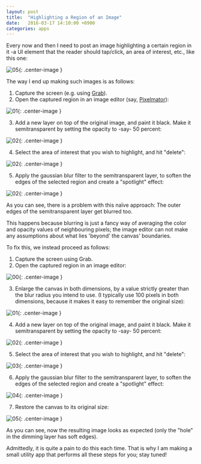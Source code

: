 ```yaml
---
layout: post
title:  "Highlighting a Region of an Image"
date:   2016-03-17 14:10:00 +0900
categories: apps 
---
```


Every now and then I need to post an image highlighting a certain region in it -a UI 
element that the reader should tap/click, an area of interest, etc., like this one:

![05](/assets/images/highlighting/r05@2x.png){: .center-image }


The way I end up making such images is as follows:

1. Capture the screen (e.g. using [Grab][Grab-Link]).
2. Open the captured region in an image editor (say, [Pixelmator][Pixelmator-Link]):

![01](/assets/images/highlighting/original@2x.png){: .center-image }

3. Add a new layer on top of the original image, and paint it black. Make it 
semitransparent by setting the opacity to -say- 50 percent:

![02](/assets/images/highlighting/w02@2x.png){: .center-image }

4. Select the area of interest that you wish to highlight, and hit "delete":

![02](/assets/images/highlighting/w03@2x.png){: .center-image }

5. Apply the gaussian blur filter to the semitransparent layer, to soften the
edges of the selected region and create a "spotlight" effect:

![02](/assets/images/highlighting/w04@2x.png){: .center-image }

As you can see, there is a problem with this naïve approach: The outer edges of 
the semitransparent layer get blurred too.

This happens because blurring is just a fancy way of averaging the color and 
opacity values of neighbouring pixels; the image editor can not make any
assumptions about what lies 'beyond' the canvas' boundaries.

To fix this, we instead proceed as follows:

1. Capture the screen using Grab.
2. Open the captured region in an image editor:

![00](/assets/images/highlighting/original@2x.png){: .center-image }

3. Enlarge the canvas in both dimensions, by a value strictly greater than the
blur radius you intend to use. (I typically use 100 pixels in both dimensions, 
because it makes it easy to remember the original size):

![01](/assets/images/highlighting/r01@2x.png){: .center-image }

4. Add a new layer on top of the original image, and paint it black. Make it 
semitransparent by setting the opacity to -say- 50 percent:

![02](/assets/images/highlighting/r02@2x.png){: .center-image }

5. Select the area of interest that you wish to highlight, and hit "delete":

![03](/assets/images/highlighting/r03@2x.png){: .center-image }


6. Apply the gaussian blur filter to the semitransparent layer, to soften the
edges of the selected region and create a "spotlight" effect:

![04](/assets/images/highlighting/r04@2x.png){: .center-image }

7. Restore the canvas to its original size:

![05](/assets/images/highlighting/r05@2x.png){: .center-image }

As you can see, now the resulting image looks as expected (only the "hole" in the
dimming layer has soft edges).

Admittedly, it is quite a pain to do this each time. That is why I am making a
small utility app that performs all these steps for you; stay tuned!

[Grab-Link]: https://en.wikipedia.org/wiki/Grab_(software)
[Pixelmator-Link]: http://www.pixelmator.com/mac/
